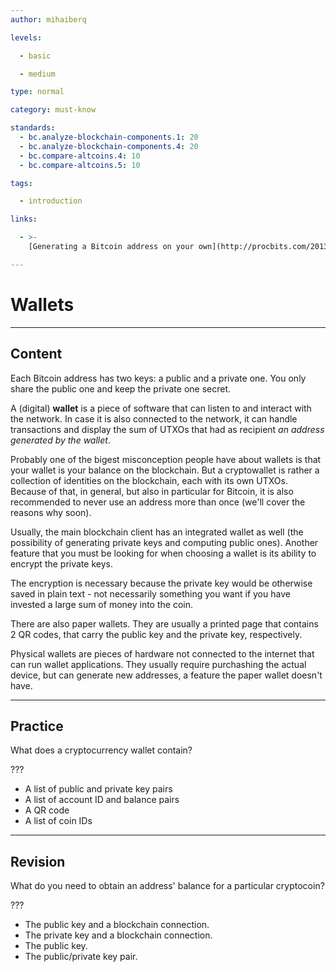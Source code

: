 ```yaml
---
author: mihaiberq

levels:

  - basic

  - medium

type: normal

category: must-know

standards:
  - bc.analyze-blockchain-components.1: 20
  - bc.analyze-blockchain-components.4: 20
  - bc.compare-altcoins.4: 10
  - bc.compare-altcoins.5: 10

tags:

  - introduction

links:

  - >-
    [Generating a Bitcoin address on your own](http://procbits.com/2013/08/27/generating-a-bitcoin-address-with-javascript)

---
```

# Wallets

---
## Content

Each Bitcoin address has two keys: a public and a private one. You only share the public one and keep the private one secret.

A (digital) **wallet** is a piece of software that can listen to and interact with the network. In case it is also connected to the network, it can handle transactions and display the sum of UTXOs that had as recipient *an address generated by the wallet*.

Probably one of the bigest misconception people have about wallets is that your wallet is your balance on the blockchain. But a cryptowallet is rather a collection of identities on the blockchain, each with its own UTXOs. Because of that, in general, but also in particular for Bitcoin, it is also recommended to never use an address more than once (we'll cover the reasons why soon).

Usually, the main blockchain client has an integrated wallet as well (the possibility of generating private keys and computing public ones). Another feature that you must be looking for when choosing a wallet is its ability to encrypt the private keys.

The encryption is necessary because the private key would be otherwise saved in plain text - not necessarily something you want if you have invested a large sum of money into the coin.

There are also paper wallets. They are usually a printed page that contains 2 QR codes, that carry the public key and the private key, respectively.

Physical wallets are pieces of hardware not connected to the internet that can run wallet applications. They usually require purchashing the actual device, but can generate new addresses, a feature the paper wallet doesn't have. 

---
## Practice

What does a cryptocurrency wallet contain?

???

* A list of public and private key pairs
* A list of account ID and balance pairs
* A QR code
* A list of coin IDs

---
## Revision

What do you need to obtain an address' balance for a particular cryptocoin?

???

* The public key and a blockchain connection.
* The private key and a blockchain connection.
* The public key.
* The public/private key pair.

